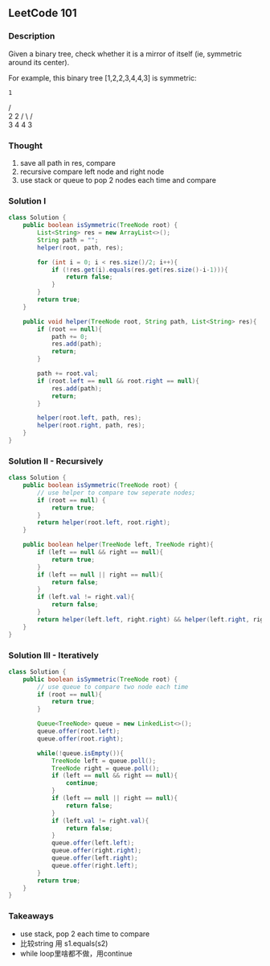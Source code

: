 ## LeetCode 101

### Description
Given a binary tree, check whether it is a mirror of itself (ie, symmetric around its center).

For example, this binary tree [1,2,2,3,4,4,3] is symmetric:

    1
   / \
  2   2
 / \ / \
3  4 4  3

### Thought
1. save all path in res, compare
2. recursive compare left node and right node
3. use stack or queue to pop 2 nodes each time and compare

### Solution I
```java
class Solution {
    public boolean isSymmetric(TreeNode root) {
        List<String> res = new ArrayList<>();
        String path = "";
        helper(root, path, res);

        for (int i = 0; i < res.size()/2; i++){
            if (!res.get(i).equals(res.get(res.size()-i-1))){
                return false;
            }
        }
        return true;
    }

    public void helper(TreeNode root, String path, List<String> res){
        if (root == null){
            path += 0;
            res.add(path);
            return;
        }

        path += root.val;
        if (root.left == null && root.right == null){
            res.add(path);
            return;
        }

        helper(root.left, path, res);
        helper(root.right, path, res);
    }
}
```
### Solution II - Recursively
```java
class Solution {
    public boolean isSymmetric(TreeNode root) {
        // use helper to compare tow seperate nodes;
        if (root == null) {
            return true;
        }
        return helper(root.left, root.right);
    }

    public boolean helper(TreeNode left, TreeNode right){
        if (left == null && right == null){
            return true;
        }
        if (left == null || right == null){
            return false;
        }
        if (left.val != right.val){
            return false;
        }
        return helper(left.left, right.right) && helper(left.right, right.left);
    }
}
```
### Solution III - Iteratively
```java
class Solution {
    public boolean isSymmetric(TreeNode root) {
        // use queue to compare two node each time
        if (root == null){
            return true;
        }

        Queue<TreeNode> queue = new LinkedList<>();
        queue.offer(root.left);
        queue.offer(root.right);

        while(!queue.isEmpty()){
            TreeNode left = queue.poll();
            TreeNode right = queue.poll();
            if (left == null && right == null){
                continue;
            }
            if (left == null || right == null){
                return false;
            }
            if (left.val != right.val){
                return false;
            }
            queue.offer(left.left);
            queue.offer(right.right);
            queue.offer(left.right);
            queue.offer(right.left);
        }
        return true;
    }
}
```

### Takeaways
* use stack, pop 2 each time to compare
* 比较string 用 s1.equals(s2)
* while loop里啥都不做，用continue
